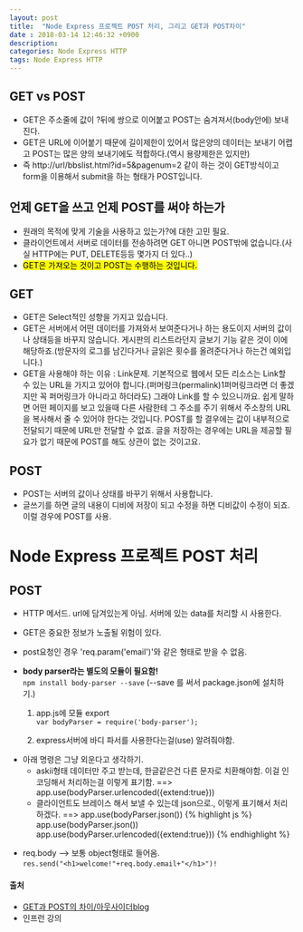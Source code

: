 ```yaml
---
layout: post
title:  "Node Express 프로젝트 POST 처리, 그리고 GET과 POST차이"
date : 2018-03-14 12:46:32 +0900
description: 
categories: Node Express HTTP
tags: Node Express HTTP
---
```


## GET vs POST
- GET은 주소줄에 값이 ?뒤에 쌍으로 이어붙고 POST는 숨겨져서(body안에) 보내진다.
- GET은 URL에 이어붙기 때문에 길이제한이 있어서 많은양의 데이터는 보내기 어렵고 POST는 많은 양의 보내기에도 적합하다.(역시 용량제한은 있지만)
- 즉 http://url/bbslist.html?id=5&pagenum=2 같이 하는 것이 GET방식이고 form을 이용해서 submit을 하는 형태가 POST입니다.

## 언제 GET을 쓰고 언제 POST를 써야 하는가
- 원래의 목적에 맞게 기술을 사용하고 있는가?에 대한 고민 필요.
-  클라이언트에서 서버로 데이터를 전송하려면 GET 아니면 POST밖에 없습니다.(사실 HTTP에는 PUT, DELETE등등 몇가지 더 있다..)
- <mark>GET은 가져오는 것이고 POST는 수행하는 것입니다.</mark>

## GET
- GET은 Select적인 성향을 가지고 있습니다.
- GET은 서버에서 어떤 데이터를 가져와서 보여준다거나 하는 용도이지 서버의 값이나 상태등을 바꾸지 않습니다. 게시판의 리스트라던지 글보기 기능 같은 것이 이에 해당하죠.(방문자의 로그를 남긴다거나 글읽은 횟수를 올려준다거나 하는건 예외입니다.)
- GET을 사용해야 하는 이유 : Link문제. 기본적으로 웹에서 모든 리소스는 Link할 수 있는 URL을 가지고 있어야 합니다.(퍼머링크(permalink)1퍼머링크라면 더 좋겠지만 꼭 퍼머링크가 아니라고 하더라도) 그래야 Link를 할 수 있으니까요. 쉽게 말하면 어떤 페이지를 보고 있을때 다른 사람한테 그 주소를 주기 위해서 주소창의 URL을 복사해서 줄 수 있어야 한다는 것입니다. POST를 할 결우에는 값이 내부적으로 전달되기 때문에 URL만 전달할 수 없죠. 글을 저장하는 경우에는 URL을 제공할 필요가 없기 때문에 POST를 해도 상관이 없는 것이고요.

## POST
- POST는 서버의 값이나 상태를 바꾸기 위해서 사용합니다. 
- 글쓰기를 하면 글의 내용이 디비에 저장이 되고 수정을 하면 디비값이 수정이 되죠. 이럴 경우에 POST를 사용.


# Node Express 프로젝트 POST 처리
## POST
- HTTP 메서드. url에 담겨있는게 아님. 서버에 있는 data를 처리할 시 사용한다.
- GET은 중요한 정보가 노출될 위험이 있다.
- post요청인 경우 'req.param('email')'와 같은 형태로 받을 수 없음.
- **body parser라는 별도의 모듈이 필요함!**   
`npm install body-parser --save` (--save 를 써서 package.json에 설치하기.)  
  
	1) app.js에 모듈 export   
`var bodyParser = require('body-parser');`  
  
	2) express서버에 바디 파서를 사용한다는걸(use) 알려줘야함.  
	  
* 아래 명령은 그냥 외운다고 생각하기.
	- askii형태 데이터만 주고 받는데, 한글같은건 다른 문자로 치환해야함. 이걸 인코딩해서 처리하는걸 이렇게 표기함. ==> app.use(bodyParser.urlencoded({extend:true}))  
	- 클라이언트도 브레이스 해서 보낼 수 있는데 json으로., 이렇게 표기해서 처리하겠다. ==> app.use(bodyParser.json()) 
{% highlight js %}
app.use(bodyParser.json()) 
app.use(bodyParser.urlencoded({extend:true}))
{% endhighlight %}


- req.body --> 보통 object형태로 들어옴.  
`res.send("<h1>welcome!"+req.body.email+"</h1>")!`


#### 출처
- [GET과 POST의 차이/아웃사이더blog](https://blog.outsider.ne.kr/312)
- 인프런 강의